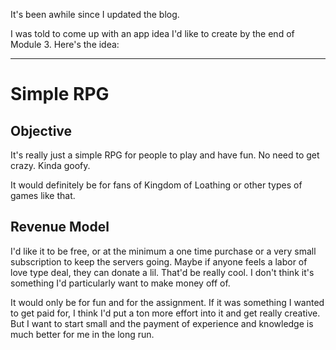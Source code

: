 It's been awhile since I updated the blog.

I was told to come up with an app idea I'd like to create by the end of Module 3. Here's the idea:

---
# Simple RPG

## Objective
It's really just a simple RPG for people to play and have fun. No need to get crazy. Kinda goofy.

It would definitely be for fans of Kingdom of Loathing or other types of games like that.

## Revenue Model

I'd like it to be free, or at the minimum a one time purchase or a very small subscription to keep the servers going. Maybe if anyone feels a labor of love type deal, they can donate a lil. That'd be really cool. I don't think it's something I'd particularly want to make money off of.

It would only be for fun and for the assignment. If it was something I wanted to get paid for, I think I'd put a ton more effort into it and get really creative. But I want to start small and the payment of experience and knowledge is much better for me in the long run.